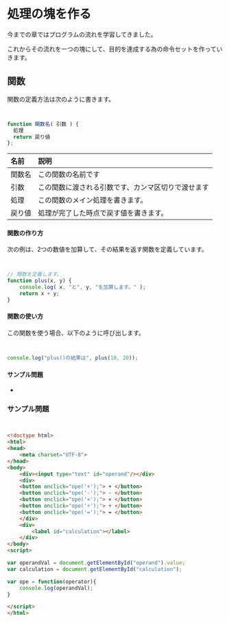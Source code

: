 # 処理の塊を作る

今までの章ではプログラムの流れを学習してきました。

これからその流れを一つの塊にして、目的を達成する為の命令セットを作っていきます。

## 関数

関数の定義方法は次のように書きます。

```javascript


function 関数名( 引数 ) { 
  処理
  return 戻り値
};

```

| 名前 | 説明 |
|:--|:--|
| 関数名 | この関数の名前です |
| 引数  | この関数に渡される引数です、カンマ区切りで渡せます |
| 処理  | この関数のメイン処理を書きます。|
| 戻り値 | 処理が完了した時点で戻す値を書きます。 |


#### 関数の作り方

次の例は、2つの数値を加算して、その結果を返す関数を定義しています。

```javascript


// 関数を定義します。
function plus(x, y) {
	console.log( x, "と", y, "を加算します。" );
	return x + y;
}

```

#### 関数の使い方

この関数を使う場合、以下のように呼び出します。

```javascript


console.log("plus()の結果は", plus(10, 20));

```

#### サンプル問題

+ 



### サンプル問題

```html


<!doctype html>
<html>
<head>
	<meta charset="UTF-8">
</head>
<body>
    <div><input type="text" id="operand"/></div>
	<div>
	<button onclick="ope('+');"> + </button>
	<button onclick="ope('-');"> - </button>
	<button onclick="ope('×');"> × </button>
	<button onclick="ope('÷');"> ÷ </button>
	<button onclick="ope('=');"> = </button>
    </div>
    <div>
    	<label id="calculation"></label>
    </div>
</body>
<script>

var operandVal = document.getElementById("operand").value;
var calculation = document.getElementById("calculation");

var ope = function(operator){
	console.log(operandVal);
}

</script>
</html>

```
